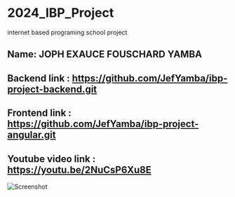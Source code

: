 # 2024_IBP_Project
internet based programing school project
## Name: JOPH EXAUCE FOUSCHARD YAMBA

## Backend link : https://github.com/JefYamba/ibp-project-backend.git
## Frontend link : https://github.com/JefYamba/ibp-project-angular.git

## Youtube video link : https://youtu.be/2NuCsP6Xu8E

![Screenshot]()

